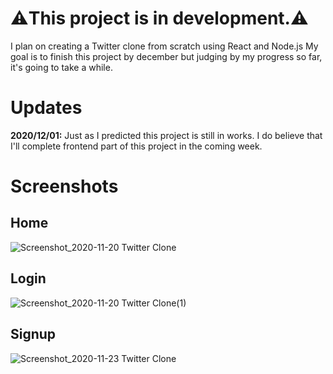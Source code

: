 # ⚠️This project is in development.⚠️

I plan on creating a Twitter clone from scratch using React and Node.js
My goal is to finish this project by december but judging by my progress so far, it's going to take a while.

# Updates

**2020/12/01:** Just as I predicted this project is still in works. I do believe that I'll complete frontend part of this project in the coming week.

# Screenshots

## Home

![Screenshot_2020-11-20 Twitter Clone](https://user-images.githubusercontent.com/41210361/99719011-c1082500-2ad1-11eb-8c48-cf18603eab52.png)

## Login

![Screenshot_2020-11-20 Twitter Clone(1)](https://user-images.githubusercontent.com/41210361/99719087-dda45d00-2ad1-11eb-8fca-04cfe4fa57e9.png)

## Signup

![Screenshot_2020-11-23 Twitter Clone](https://user-images.githubusercontent.com/41210361/99989729-fca83500-2dd8-11eb-98ae-0e6cfb25998b.png)
